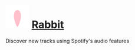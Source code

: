 # <img src="public/rabbit.svg"> [Rabbit](https://rabbit.sspenst.com)

Discover new tracks using Spotify's audio features
